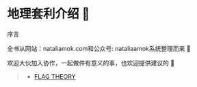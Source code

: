 # 地理套利介绍 🚩

序言

全书从网站：nataliamok.com和公众号: nataliaamok系统整理而来 📖 

欢迎大伙加入协作，一起做件有意义的事，也欢迎提供建议的 🧠

> * [FLAG THEORY](https://geoarbitrage.gitbook.io/drafting)
